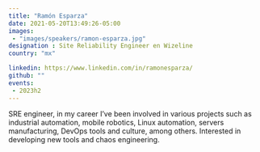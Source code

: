 ```yaml
---
title: "Ramón Esparza"
date: 2021-05-20T13:49:26-05:00
images:
 - "images/speakers/ramon-esparza.jpg"
designation : Site Reliability Engineer en Wizeline
country: "mx"

linkedin: https://www.linkedin.com/in/ramonesparza/
github: ""
events:
 - 2023h2
---
```


SRE engineer, in my career I’ve been involved in various projects such as industrial automation, mobile robotics, Linux automation, servers manufacturing, DevOps tools and culture, among others. Interested in developing new tools and chaos engineering.